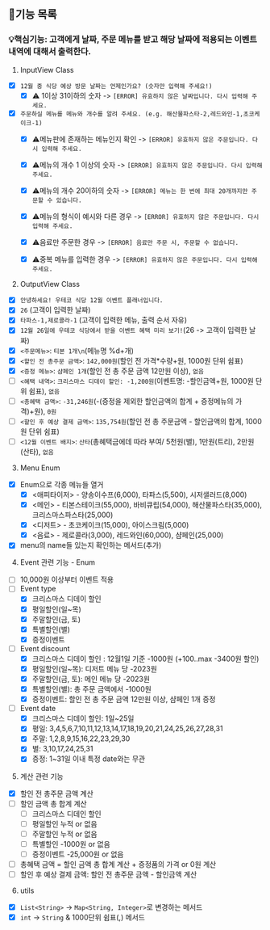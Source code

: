 ## 🌟기능 목록 
### 💡핵심기능: 고객에게 날짜, 주문 메뉴를 받고 해당 날짜에 적용되는 이벤트 내역에 대해서 출력한다.
1. InputView Class
 - [x] `12월 중 식당 예상 방문 날짜는 언제인가요? (숫자만 입력해 주세요!)`
   - [x] ⚠️ 1이상 31이하의 숫자 -> `[ERROR] 유효하지 않은 날짜입니다. 다시 입력해 주세요.`
 - [x] `주문하실 메뉴를 메뉴와 개수를 알려 주세요. (e.g. 해산물파스타-2,레드와인-1,초코케이크-1)`
   - [x] ⚠️메뉴판에 존재하는 메뉴인지 확인 -> `[ERROR] 유효하지 않은 주문입니다. 다시 입력해 주세요.`
   - [x] ⚠️메뉴의 개수 1 이상의 숫자 -> `[ERROR] 유효하지 않은 주문입니다. 다시 입력해 주세요.`
   - [x] ⚠️메뉴의 개수 20이하의 숫자 -> `[ERROR] 메뉴는 한 번에 최대 20개까지만 주문할 수 있습니다.`
   - [x] ⚠️메뉴의 형식이 예시와 다른 경우 -> `[ERROR] 유효하지 않은 주문입니다. 다시 입력해 주세요.`
   - [x] ⚠️음료만 주문한 경우 -> `[ERROR] 음료만 주문 시, 주문할 수 없습니다.`
   - [x] ⚠️중복 메뉴를 입력한 경우  -> `[ERROR] 유효하지 않은 주문입니다. 다시 입력해 주세요.`


2. OutputView Class
- [x] `안녕하세요! 우테코 식당 12월 이벤트 플래너입니다.`
- [x] `26` (고객이 입력한 날짜)
- [x] `타파스-1,제로콜라-1` (고객이 입력한 메뉴, 출력 순서 자유)
- [x] `12월 26일에 우테코 식당에서 받을 이벤트 혜택 미리 보기!`(26 -> 고객이 입력한 날짜)
- [x] `<주문메뉴>`: `티본 1개\n`(메뉴명 %d+개)
- [x] `<할인 전 총주문 금액>`: `142,000원`(할인 전 가격*수량+원, 1000원 단위 쉼표)
- [x] `<증정 메뉴>`: `샴페인 1개`(할인 전 총 주문 금액 12만원 이상), `없음`
- [ ] `<혜택 내역>`: `크리스마스 디데이 할인: -1,200원`(이벤트명: -할인금액+원, 1000원 단위 쉼표), `없음`
- [ ] `<총혜택 금액>`: `-31,246원`(-(증정을 제외한 할인금액의 합계 + 증정메뉴의 가격)+원), `0원`
- [ ] `<할인 후 예상 결제 금액>`: `135,754원`(할인 전 총 주문금액 - 할인금액의 합계, 1000원 단위 쉼표)
- [ ] `<12월 이벤트 배지>`: `산타`(총혜택금에데 따라 부여/ 5천원(별), 1만원(트리), 2만원(산타), `없음`

3. Menu Enum
- [x] Enum으로 각종 메뉴들 열거
  - [x] <애피타이저> - 양송이수프(6,000), 타파스(5,500), 시저샐러드(8,000)
  - [x] <메인> - 티본스테이크(55,000), 바비큐립(54,000), 해산물파스타(35,000), 크리스마스파스타(25,000)
  - [x] <디저트> - 초코케이크(15,000), 아이스크림(5,000)
  - [x] <음료> - 제로콜라(3,000), 레드와인(60,000), 샴페인(25,000)
- [x] menu의 name들 있는지 확인하는 메서드(추가)

4. Event 관련 기능 - Enum
- [ ] 10,000원 이상부터 이벤트 적용
- [ ] Event type
  - [x] 크리스마스 디데이 할인 
  - [x] 평일할인(일~목)
  - [x] 주말할인(금, 토)
  - [x] 특별할인(별)
  - [x] 증정이벤트
- [ ] Event discount
  - [x] 크리스마스 디데이 할인 : 12월1일 기준 -1000원 (+100..max -3400원 할인)
  - [x] 평일할인(일~목): 디저트 메뉴 당 -2023원
  - [x] 주말할인(금, 토): 메인 메뉴 당 -2023원
  - [x] 특별할인(별): 총 주문 금액에서 -1000원
  - [x] 증정이벤트: 할인 전 총 주문 금액 12만원 이상, 샴페인 1개 증정
- [ ] Event date
  - [x] 크리스마스 디데이 할인: 1일~25일
  - [x] 평일: 3,4,5,6,7,10,11,12,13,14,17,18,19,20,21,24,25,26,27,28,31
  - [x] 주말: 1,2,8,9,15,16,22,23,29,30
  - [x] 별: 3,10,17,24,25,31
  - [x] 증정: 1~31일 이내 특정 date와는 무관

5. 계산 관련 기능
- [x] 할인 전 총주문 금액 계산
- [ ] 할인 금액 총 합계 계산
  - [ ] 크리스마스 디데인 할인
  - [ ] 평일할인 누적 or 없음
  - [ ] 주말할인 누적 or 없음
  - [ ] 특별할인 -1000원 or 없음
  - [ ] 증정이벤트 -25,000원 or 없음
- [ ] 총혜택 금액 = 할인 금액 총 합계 계산 + 증정품의 가격 or 0원 계산
- [ ] 할인 후 예상 결제 금액: 할인 전 총주문 금액 - 할인금액 계산

6. utils
- [x] `List<String>` -> `Map<String, Integer>`로 변경하는 메서드
- [x] `int` -> `String` & 1000단위 쉼표(,) 메서드